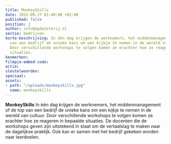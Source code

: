 ```yaml
---
title: MonkeySkills
date: 2015-09-27 01:40:00 +02:00
published: false
position: 2
author: info@opde1sterij.nl
sectie: bedrijven
korte-beschrijving: In één dag krijgen de werknemers, het middenmanagement of de top
  van een bedrijf de unieke kans om een kijkje te nemen in de wereld van cultuur.
  Door verschillende workshops te volgen komen ze erachter hoe ze reageren in bepaalde
  situaties.
kenmerken: 
filmpje-embed-code: 
actie: 
sleutelwoorden: 
speciaal: 
assets:
- path: "/uploads/monkeyskills.jpg"
  name: monkeyskills
---
```


**MonkeySkills** In één dag krijgen de werknemers, het middenmanagement of de top van een bedrijf de unieke kans om een kijkje te nemen in de wereld van cultuur. Door verschillende workshops te volgen komen ze erachter hoe ze reageren in bepaalde situaties. De docenten die de workshops geven zijn uitstekend in staat om de vertaalslag te maken naar de dagelijkse praktijk. Ook kan er samen met het bedrijf gekeken worden naar leerdoelen.
